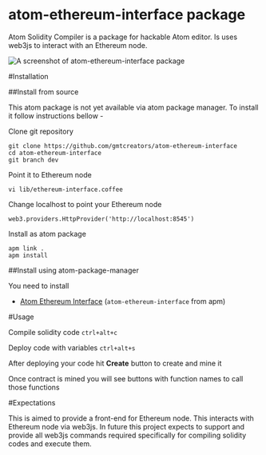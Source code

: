 # atom-ethereum-interface package

Atom Solidity Compiler is a package for hackable Atom editor. Is uses web3js to interact with an Ethereum node.

![A screenshot of atom-ethereum-interface package](https://github.com/gmtcreators/atom-ethereum-interface/raw/dev/atom-ethereum-interface.gif)

#Installation

##Install from source

This atom package is not yet available via atom package manager. To install it follow instructions bellow -

Clone git repository

    git clone https://github.com/gmtcreators/atom-ethereum-interface
    cd atom-ethereum-interface
    git branch dev

Point it to Ethereum node

    vi lib/ethereum-interface.coffee

Change localhost to point your Ethereum node

    web3.providers.HttpProvider('http://localhost:8545')

Install as atom package

    apm link .
    apm install

##Install using atom-package-manager

You need to install

* [Atom Ethereum Interface](https://atom.io/packages/atom-ethereum-interface) (`atom-ethereum-interface` from apm)

#Usage

Compile solidity code `ctrl+alt+c`

Deploy code with variables `ctrl+alt+s`

After deploying your code hit **Create** button to create and mine it

Once contract is mined you will see buttons with function names to call those functions

#Expectations

This is aimed to provide a front-end for Ethereum node. This interacts with Ethereum node via web3js. In future this project expects to support and provide all web3js commands required specifically for compiling solidity codes and execute them.
